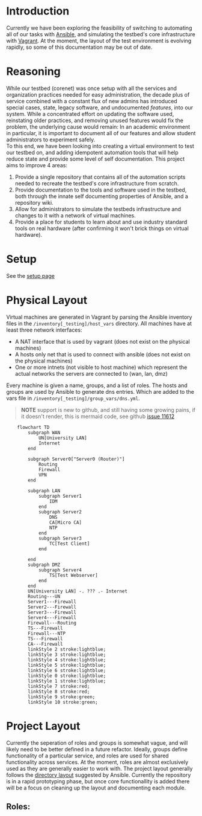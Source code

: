 # Introduction
Currently we have been exploring the feasibility of switching to automating all of our tasks with [Ansible](ansible), and simulating the testbed's core infrastructure with [Vagrant](vagrant). At the moment, the layout of the test environment is evolving rapidly, so some of this documentation may be out of date.  
# Reasoning
While our testbed (corenet) was once setup with all the services and organization practices needed for easy administration, the decade plus of service combined with a constant flux of new admins has introduced special cases, state, legacy software, and undocumented *features*, into our system. While a concentrated effort on updating the software used, reinstating older practices, and removing unused features would fix the problem, the underlying cause would remain: In an academic environment in particular, it is important to document all of our features and allow student administrators to experiment safely.  
To this end, we have been looking into creating a virtual environment to test our testbed on, and adding idempotent automation tools that will help reduce state and provide some level of self documentation. This project aims to improve 4 areas:
1. Provide a single repository that contains all of the automation scripts needed to recreate the testbed's core infrastructure from scratch.  
2. Provide documentation to the tools and software used in the testbed, both through the innate self documenting properties of Ansible, and a repository wiki.  
3. Allow for administrators to simulate the testbeds infrastructure and changes to it with a network of virtual machines.  
4. Provide a place for students to learn about and use industry standard tools on real hardware (after confirming it won't brick things on virtual hardware).

# Setup  
See the [setup page](virtual-testbed-setup)

# Physical Layout
Virtual machines are generated in Vagrant by parsing the Ansible inventory files in the `/inventory[_testing]/host_vars` directory. All machines have at least three network interfaces:
- A NAT interface that is used by vagrant (does not exist on the physical machines)  
- A hosts only net that is used to connect with ansible (does not exist on the physical machines)  
- One or more intnets (not visible to host machine) which represent the actual networks the servers are connected to (wan, lan, dmz)  

Every machine is given a name, groups, and a list of roles. The hosts and groups are used by Ansible to generate dns entries. Which are added to the vars file in `/inventory[_testing]/group_vars/dns.yml`.

> **NOTE** support is new to github, and still having some growing pains, if it doesn't render, this is mermaid code, see github [issue 11612](https://github.com/github/feedback/discussions/11612) 

```mermaid
    flowchart TD
        subgraph WAN
            UN[University LAN]
            Internet
        end

        subgraph Server0["Server0 (Router)"]
            Routing
            Firewall
            VPN
        end

        subgraph LAN
            subgraph Server1
                IDM
            end
            subgraph Server2
                DNS
                CA[Micro CA]
                NTP
            end
            subgraph Server3
                TC[Test Client]
            end
            
        end
        subgraph DMZ
            subgraph Server4
                TS[Test Webserver]
            end
        end
        UN[University LAN] -. ??? .- Internet
        Routing---UN
        Server1---Firewall
        Server2---Firewall
        Server3---Firewall
        Server4---Firewall
        Firewall---Routing
        TS---Firewall
        Firewall---NTP
        TS---Firewall
        CA---Firewall
        linkStyle 2 stroke:lightblue;
        linkStyle 3 stroke:lightblue;
        linkStyle 4 stroke:lightblue;
        linkStyle 5 stroke:lightblue;
        linkStyle 6 stroke:lightblue;
        linkStyle 0 stroke:lightblue;
        linkStyle 1 stroke:lightblue;
        linkStyle 7 stroke:red;
        linkStyle 8 stroke:red;
        linkStyle 9 stroke:green;
        linkStyle 10 stroke:green;
```

# Project Layout
Currently the seperation of roles and groups is somewhat vague, and will likely need to be better defined in a future refactor. Ideally, groups define functionality of a particular service, and roles are used for shared functionality across services. At the moment, roles are almost exclusively used as they are generally easier to work with. The project layout generally follows the [directory layout](https://docs.ansible.com/ansible/2.3/playbooks_best_practices.html#directory-layout) suggested by Ansible. Currently the repository is in a rapid prototyping phase, but once core functionallity is added there will be a focus on cleaning up the layout and documenting each module.  

## Roles:  

